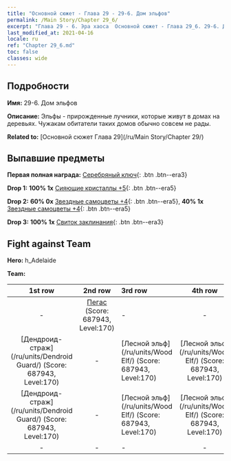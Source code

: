 ```yaml
---
title: "Основной сюжет - Глава 29 - 29-6. Дом эльфов"
permalink: /Main Story/Chapter 29_6/
excerpt: "Глава 29 - 6. Эра хаоса  Основной сюжет - Глава 29_6. 29-6. Дом эльфов"
last_modified_at: 2021-04-16
locale: ru
ref: "Chapter 29_6.md"
toc: false
classes: wide
---
```


## Подробности

 **Имя:** 29-6. Дом эльфов

 **Описание:** Эльфы - прирожденные лучники, которые живут в домах на деревьях. Чужакам обитатели таких домов обычно совсем не рады.

 **Related to:** [Основной сюжет Глава 29](/ru/Main Story/Chapter 29/)

## Выпавшие предметы

 **Первая полная награда:** [Серебряный ключ](/ru/Items/con_693/){: .btn .btn--era3}

 **Drop 1:** **100% 1x** [Сияющие кристаллы +5](/ru/Items/mat_101/){: .btn .btn--era5}

 **Drop 2:** **60% 0x** [Звездные самоцветы +4](/ru/Items/mat_93/){: .btn .btn--era5}, **40% 1x** [Звездные самоцветы +4](/ru/Items/mat_93/){: .btn .btn--era5}

 **Drop 3:** **100% 1x** [Свиток заклинания](/ru/Items/con_694/){: .btn .btn--era3}


## Fight against Team
 **Hero:** h_Adelaide

 **Team:**


  | 1st row | 2nd row | 3rd row | 4th row |
  |:----:|:----:|:----|:----:|
  | - | [Пегас](/ru/units/Pegasus/) (Score: 687943, Level:170)  | - | - |
  | [Дендроид-страж](/ru/units/Dendroid Guard/) (Score: 687943, Level:170)  | - | [Лесной эльф](/ru/units/Wood Elf/) (Score: 687943, Level:170)  | [Лесной эльф](/ru/units/Wood Elf/) (Score: 687943, Level:170)  |
  | [Дендроид-страж](/ru/units/Dendroid Guard/) (Score: 687943, Level:170)  | - | [Лесной эльф](/ru/units/Wood Elf/) (Score: 687943, Level:170)  | [Лесной эльф](/ru/units/Wood Elf/) (Score: 687943, Level:170)  |
  | - | - | - | - |


